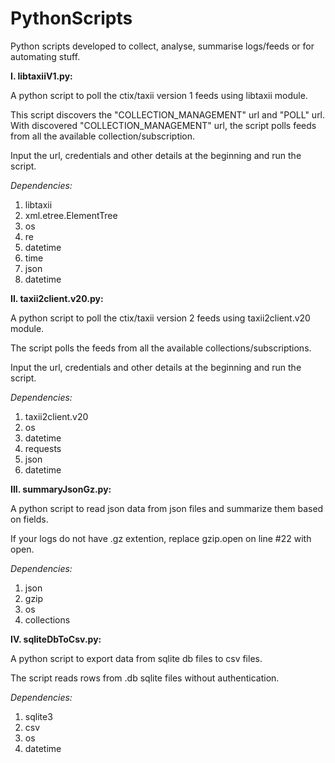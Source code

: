 # PythonScripts
Python scripts developed to collect, analyse, summarise logs/feeds or for automating stuff.

**I. libtaxiiV1.py:**

  A python script to poll the ctix/taxii version 1 feeds using libtaxii module.

  This script discovers the "COLLECTION_MANAGEMENT" url and "POLL" url.
  With discovered "COLLECTION_MANAGEMENT" url, the script polls feeds from all the available collection/subscription.

  Input the url, credentials and other details at the beginning and run the script.

  _Dependencies:_
  1. libtaxii
  2. xml.etree.ElementTree
  3. os
  4. re
  5. datetime
  6. time
  7. json
  8. datetime

**II. taxii2client.v20.py:**

  A python script to poll the ctix/taxii version 2 feeds using taxii2client.v20 module.

  The script polls the feeds from all the available collections/subscriptions.
  
  Input the url, credentials and other details at the beginning and run the script.
  
  _Dependencies:_
  1. taxii2client.v20
  2. os
  3. datetime
  4. requests
  5. json
  6. datetime

**III. summaryJsonGz.py:**

  A python script to read json data from json files and summarize them based on fields.

  If your logs do not have .gz extention, replace gzip.open on line #22 with open.
  
  _Dependencies:_
  1. json
  2. gzip
  3. os
  4. collections

**IV. sqliteDbToCsv.py:**

  A python script to export data from sqlite db files to csv files.

  The script reads rows from .db sqlite files without authentication.

  _Dependencies:_
  1. sqlite3
  2. csv
  3. os
  4. datetime
